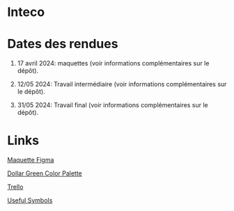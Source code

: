 # Inteco

# Dates des rendues

1. 17 avril 2024: maquettes (voir informations complémentaires sur le dépôt).

2. 12/05  2024: Travail intermédiaire (voir informations complémentaires sur le dépôt).

3. 31/05 2024: Travail final (voir informations complémentaires sur le dépôt).

# Links

[Maquette Figma](https://www.figma.com/file/3bNyQA7dfm3mrh0eTpXcri/Eco-Boite-d'int%C3%A9rim?type=design&node-id=204-4&mode=design&t=f89lW3UKefU2b3pZ-0)

[Dollar Green Color Palette](https://www.color-hex.com/color-palette/86230)

[Trello](https://trello.com/b/5MKgHEgs/inteco)

[Useful Symbols](https://www.figma.com/file/jjUAZzAHVu6f84k77VfsPK/App-Permissions-Popup-Screen-(Community)?type=design&node-id=1-68&mode=design&t=OXhK4keFbU8Drb9C-0)
